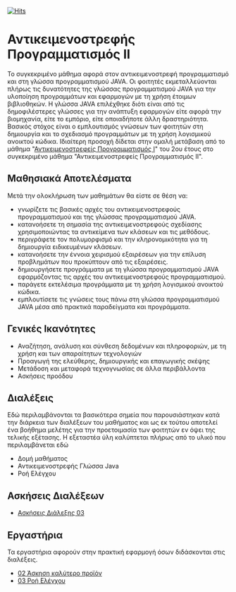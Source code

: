 [![Hits](https://hits.seeyoufarm.com/api/count/incr/badge.svg?url=https%3A%2F%2Feffie375.github.io%2FTPTE-AEGEAN&count_bg=%23E3802B&title_bg=%2307359E&icon=internetarchive.svg&icon_color=%23E7E7E7&title=%CE%A0%CF%81%CE%BF%CE%B2%CE%BF%CE%BB%CE%AD%CF%82&edge_flat=false)](https://hits.seeyoufarm.com)

# Αντικειμενοστρεφής Προγραμματισμός ΙΙ

Το συγκεκριμένο μάθημα αφορά στον αντικειμενοστρεφή προγραμματισμό και στη γλώσσα προγραμματισμού JAVA. Οι φοιτητές εκμεταλλεύονται πλήρως τις δυνατότητες της γλώσσας προγραμματισμού JAVA για την υλοποίηση προγραμμάτων και εφαρμογών με τη χρήση έτοιμων βιβλιοθηκών. Η γλώσσα JAVA επιλέχθηκε διότι είναι από τις δημοφιλέστερες γλώσσες για την ανάπτυξη εφαρμογών είτε αφορά την βιομηχανία, είτε το εμπόριο, είτε οποιαδήποτε άλλη δραστηριότητα. Βασικός στόχος είναι ο εμπλουτισμός γνώσεων των φοιτητών στη δημιουργία και το σχεδιασμό προγραμμάτων με τη χρήση λογισμικού ανοικτού κώδικα. Ιδιαίτερη προσοχή δίδεται στην ομαλή μετάβαση από το μάθημα "[Αντικειμενοστρεφείς Προγραμματισμός Ι](https://github.com/Effie375/PLR110)" του 2ου έτους στο συγκεκριμένο μάθημα "Αντικειμενοστρεφείς Προγραμματισμός ΙΙ".

## Μαθησιακά Αποτελέσματα

Μετά την ολοκλήρωση των μαθημάτων θα είστε σε θέση να:

- γνωρίζετε τις βασικές αρχές του αντικειμενοστρεφούς προγραμματισμού και της γλώσσας προγραμματισμού JAVA.
- κατανοήσετε τη σημασία της αντικειμενοστρεφούς σχεδίασης χρησιμοποιώντας τα αντικείμενα των κλάσεων και τις μεθόδους.
- περιγράφετε τον πολυμορφισμό και την κληρονομικότητα για τη δημιουργία ειδικευμένων κλάσεων.
- κατανοήσετε την έννοια χειρισμού εξαιρέσεων για την επίλυση προβλημάτων που προκύπτουν από τις εξαιρέσεις.
- δημιουργήσετε προγράμματα με τη γλώσσα προγραμματισμού JAVA εφαρμόζοντας τις αρχές του αντικειμενοστρεφούς προγραμματισμού.
- παράγετε εκτελέσιμα προγράμματα με τη χρήση λογισμικού ανοικτού κώδικα.
- εμπλουτίσετε τις γνώσεις τους πάνω στη γλώσσα προγραμματισμού JAVA μέσα από πρακτικά παραδείγματα και προγράμματα.

## Γενικές Ικανότητες

- Αναζήτηση, ανάλυση και σύνθεση δεδομένων και πληροφοριών, με τη χρήση και των απαραίτητων τεχνολογιών
- Προαγωγή της ελεύθερης, δημιουργικής και επαγωγικής σκέψης
- Μετάδοση και μεταφορά τεχνογνωσίας σε άλλα περιβάλλοντα
- Ασκήσεις προόδου

## Διαλέξεις

Εδώ περιλαμβάνονται τα βασικότερα σημεία που παρουσιάστηκαν κατά την διάρκεια των διαλέξεων του μαθήματος και ως εκ τούτου αποτελεί ένα βοήθημα μελέτης για την προετοιμασία των φοιτητών εν όψει της τελικής εξέτασης. Η εξεταστέα ύλη καλύπτεται πλήρως από το υλικό που περιλαμβάνεται εδώ

- Δομή μαθήματος
- Αντικειμενοστρεφής Γλώσσα Java
- Ροή Ελέγχου

## Ασκήσεις Διαλέξεων

- [Ασκήσεις Διάλεξης 03](exercises/lecture-03.md)

## Εργαστήρια

Τα εργαστήρια αφορούν στην πρακτική εφαρμογή όσων διδάσκονται στις διαλέξεις.

- [02 Άσκηση καλύτερο προϊόν](labs/lab-02.md)
- [03 Ροή Ελέγχου](labs/lab-03.md)

